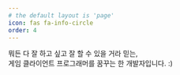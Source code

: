 ```yaml
---
# the default layout is 'page'
icon: fas fa-info-circle
order: 4
---
```


뭐든 다 잘 하고 싶고 잘 할 수 있을 거라 믿는, <br>
게임 클라이언트 프로그래머를 꿈꾸는 한 개발자입니다. :)
